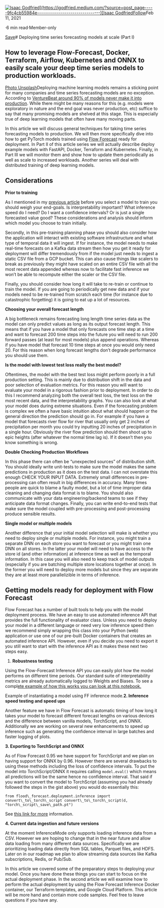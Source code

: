 [![Isaac Godfried](https://miro.medium.com/fit/c/96/96/0*Sx7X1u5ElAJwgTxr.)](https://igodfried.medium.com/?source=post_page-----9fc4cb55984e--------------------------------)[Isaac Godfried](https://igodfried.medium.com/?source=post_page-----9fc4cb55984e--------------------------------)[Follow](https://medium.com/m/signin?actionUrl=https%3A%2F%2Fmedium.com%2F_%2Fsubscribe%2Fuser%2F5bebc59e793b&operation=register&redirect=https%3A%2F%2Ftowardsdatascience.com%2Fdeploying-time-series-forecasting-models-at-scale-part-i-9fc4cb55984e&user=Isaac+Godfried&userId=5bebc59e793b&source=post_page-5bebc59e793b----9fc4cb55984e---------------------follow_byline-----------)Feb 11, 2021

·6 min read·Member-only

[Save](https://medium.com/m/signin?actionUrl=https%3A%2F%2Fmedium.com%2F_%2Fbookmark%2Fp%2F9fc4cb55984e&operation=register&redirect=https%3A%2F%2Ftowardsdatascience.com%2Fdeploying-time-series-forecasting-models-at-scale-part-i-9fc4cb55984e&source=--------------------------bookmark_header-----------)# Deploying time series forecasting models at scale (Part I)

## How to leverage Flow-Forecast, Docker, Terraform, Airflow, Kubernetes and ONNX to easily scale your deep time series models to production workloads.

![]()[Photo Unsplash](https://unsplash.com/photos/XLFu0PM5Qsg)Deploying machine learning models remains a sticking point for many companies and time series forecasting models are no exception. According to [VentureBeat around 90% of models never make it into production](/why-90-percent-of-all-machine-learning-models-never-make-it-into-production-ce7e250d5a4a). While there might be many reasons for this (e.g. models were exploratory in nature and the end goal was never production, etc) suffice to say that many promising models are shelved at this stage. This is especially true of deep learning models that often have many moving parts.

In this article we will discuss general techniques for taking time series forecasting models to production. We will then more specifically dive into how to get PyTorch models trained using [Flow Forecast](https://github.com/AIStream-Peelout/flow-forecast) ready for deployment. In Part II of this article series we will actually describe deploy example models with FastAPI, Docker, Terraform and Kubernetes. Finally, in Part III we will monitor them and show how to update them periodically as well as scale to increased workloads. Another series will deal with distributed training of deep learning models.

## Considerations

**Prior to training**

As I mentioned in my [previous article](/training-time-series-forecasting-models-in-pytorch-81ef9a66bd3a) before you select a model to train you should weigh your end-goals. Is interpretability important? What inference speed do I need? Do I want a confidence intervals? Or is just a single forecasted value good? These considerations and analysis should inform which model you choose to train initially.

Secondly, in this pre-training planning phase you should also consider how the application will interact with existing software infrastructure and what type of temporal data it will ingest. If for instance, the model needs to make real-time forecasts on a Kafka data stream then how you get it ready for deployment will differ tremendously from if the model just needs to ingest a static CSV file from a GCP bucket. This can also cause things like scalers to break as previously they might have scaled on an entire CSV file with all the most recent data appended whereas now to facilitate fast inference we won’t be able to recompute either the scaler or the CSV file.

Finally, you should consider how long it will take to re-train or continue to train the model. If you are going to periodically get new data and if your models need to be re-trained from scratch each time (for instance due to catastrophic forgetting) it is going to eat up a lot of resources.

**Choosing your overall forecast length**

A big bottleneck remains forecasting long length time series data as the model can only predict values as long as its output forecast length. This means that if you have a model that only forecasts one time step at a time and want to forecast 200 time steps into the future you will need to run 200 forward passes (at least for most models) plus append operations. Whereas if you have model that forecast 10 time steps at once you would only need 20. For this reason when long forecast lengths don’t degrade performance you should use them.

**Is the model with lowest test loss really the best model?**

Oftentimes, the model with the best test loss might perform poorly in a full production setting. This is mainly due to distribution shift in the data and poor selection of evaluation metrics. For this reason you will want to evaluate your model in a rigorous fashion prior to deployment. In order to do this I recommend analyzing both the overall test loss, the test loss on the most recent data, and the interpretability graphs. You can also look at what your model does during extreme situations. Even if the forecasting problem is complex we often a have basic intuition about what should happen or the general direction the prediction should go in. For example if you have a model that forecasts river flow for river that usually only get 2 inches of precipitation per month you could try inputting 20 inches of precipitation in a single hour. Obviously the river flow prediction should then shoot up to epic heights (after whatever the normal time lag is). If it doesn’t then you know something is wrong.

**Double Checking Production Workflows**

In this phase there can often be “unexpected sources” of distribution shift. You should ideally write unit-tests to make sure the model makes the same predictions in production as it does on the test data. I can not overstate this enough CHECK YOUR INPUT DATA. Extremely small differences in pre-processing can often result in big differences in accuracy. Many times people are quick to blame a faulty model, but a lot of time improper data cleaning and changing data format is to blame. You should also communicate with your data engineering/backend teams to see if they anticipate data format changes. Finally, you can write end-to-end tests that make sure the model coupled with pre-processing and post-processing produce sensible results.

**Single model or multiple models**

Another difference that your initial model selection will make is whether you need to deploy single or multiple models. For instance, you might train a separate DNN on each store you want to forecast or you might train one DNN on all stores. In the latter your model will need to have access to the store id (and other information) at inference time as well as the temporal information. In this case you will also need to keep track of model outputs (especially if you are batching multiple store locations together at once). In the former you will need to deploy more models but since they are separate they are at least more parallelizible in terms of inference.

## Getting models ready for deployment with Flow Forecast

Flow Forecast has a number of built tools to help you with the model deployment process. We have an easy to use automated inference API that provides the full functionality of evaluator class. Unless you need to deploy your model in a different language or need very low inference speed then we recommend simply wrapping this class into your Python (web) application or use one of our pre-built Docker containers that creates an automated inference API. However, even if you decide you need to export it you still want to start with the inference API as it makes these next two steps easy.

1. **Robustness testing**

Using the Flow-Forecast Inference API you can easily plot how the model performs on different time periods. Our standard suite of interpretability metrics are already automatically logged to Weights and Biases. To see a compl[ete example of how this works you can look at this notebook.](https://gist.github.com/isaacmg/b95a4a9f0f56a7607fa2e46670371268)

Example of instantiating a model using FF inference mode.**2. Inference speed testing and speed ups**

Another feature we have in Flow Forecast is automatic timing of how long it takes your model to forecast different forecast lengths on various devices and the difference between vanilla models, TorchScript, and ONNX. Additionally we are working on several new enhancements to speed up inference such as generating the confidence interval in large batches and faster logging of plots.

**3. Exporting to TorchScript and ONNX**

As of Flow Forecast 0.95 we have support for TorchScript and we plan on having support for ONNX by 0.96. However there are several drawbacks to using these methods including the loss of confidence intervals. To put the model into TorchScript/ONNX it requires calling `model.eval()` which means all predictions will be the same hence no confidence interval. That said if you want to convert the model to TorchScript (assuming you had already followed the steps in the gist above) you would do essentially this:


```
from flood\_forecast.deployment.inference import convert\_to\_torch\_script convert\_to\_torch\_script(d, "torch\_script\_save\_path.pt")
```
See [this link for more](https://github.com/AIStream-Peelout/flow-forecast/blob/a750601743695d8cc7bef00dd964f32a070b49c1/flood_forecast/deployment/inference.py#L118) information.

**4. Current data ingestion and future versions**

At the moment InferenceMode only supports loading inference data from a CSV. However we are hoping to change that in the near future and allow data loading from many different data sources. Specifically we are prioritizing loading data directly from SQL tables, Parquet files, and HDFS. Later on in our roadmap we plan to allow streaming data sources like Kafka subscriptions, Redis, or Pub/Sub.

In this article we covered some of the preparatory steps to deploying your model. Once you have done these things you can start to focus on the actual deployment phase. In the second article we will examine how to perform the actual deployment by using the Flow Forecast Inference Docker container, our Terraform templates, and Google Cloud Platform. This article will be more hand and contain more code samples. Feel free to leave questions if you have any.

